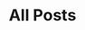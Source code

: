 ---
layout: post-index
permalink: /posts/
title: All Posts
tagline: A List of Posts
tags: [blog]
image:
  feature: laluttecontinue-crop.jpg
  credit: Atelier Populaire, Ex-Ecole des Beaux-Arts
  creditlink: http://jeanpaulachard.com/mai/
---